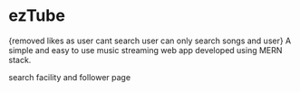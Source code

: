 # ezTube

{removed likes as user cant search user can only search songs and user}
A simple and easy to use music streaming web app developed using MERN stack.


search facility and follower page

